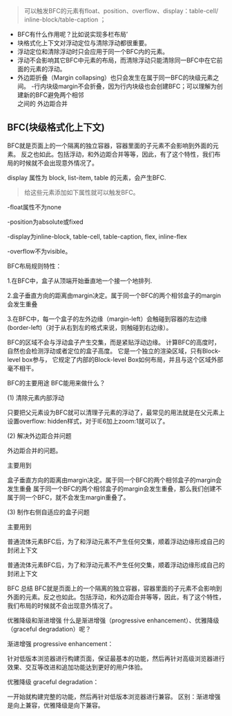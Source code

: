 
> 可以触发BFC的元素有float、position、overflow、display：table-cell/ inline-block/table-caption ；
- BFC有什么作用呢？比如说实现多栏布局’
- 块格式化上下文对浮动定位与清除浮动都很重要。
- 浮动定位和清除浮动时只会应用于同一个BFC内的元素。
- 浮动不会影响其它BFC中元素的布局，而清除浮动只能清除同一BFC中在它前面的元素的浮动。
- 外边距折叠（Margin collapsing）也只会发生在属于同一BFC的块级元素之间。
-行内块级margin不会折叠，因为行内块级也会创建BFC；可以理解为创建新的BFC避免两个相邻 <div> 之间的 外边距合并 
## BFC(块级格式化上下文)
BFC就是页面上的一个隔离的独立容器，容器里面的子元素不会影响到外面的元素。
反之也如此。包括浮动，和外边距合并等等，因此，有了这个特性，我们布局的时候就不会出现意外情况了。

display 属性为 block, list-item, table 的元素，会产生BFC.

> 给这些元素添加如下属性就可以触发BFC。   

-float属性不为none

-position为absolute或fixed

-display为inline-block, table-cell, table-caption, flex, inline-flex

-overflow不为visible。

BFC布局规则特性：

1.在BFC中，盒子从顶端开始垂直地一个接一个地排列.

2.盒子垂直方向的距离由margin决定。属于同一个BFC的两个相邻盒子的margin会发生重叠

3.在BFC中，每一个盒子的左外边缘（margin-left）会触碰到容器的左边缘(border-left)（对于从右到左的格式来说，则触碰到右边缘）。

BFC的区域不会与浮动盒子产生交集，而是紧贴浮动边缘。
计算BFC的高度时，自然也会检测浮动或者定位的盒子高度。
它是一个独立的渲染区域，只有Block-level box参与， 它规定了内部的Block-level Box如何布局，并且与这个区域外部毫不相干。

BFC的主要用途
BFC能用来做什么？

(1) 清除元素内部浮动

只要把父元素设为BFC就可以清理子元素的浮动了，最常见的用法就是在父元素上设置overflow: hidden样式，对于IE6加上zoom:1就可以了。

(2) 解决外边距合并问题

外边距合并的问题。

主要用到

盒子垂直方向的距离由margin决定。属于同一个BFC的两个相邻盒子的margin会发生重叠
属于同一个BFC的两个相邻盒子的margin会发生重叠，那么我们创建不属于同一个BFC，就不会发生margin重叠了。

(3) 制作右侧自适应的盒子问题

主要用到

普通流体元素BFC后，为了和浮动元素不产生任何交集，顺着浮动边缘形成自己的封闭上下文</pre>

普通流体元素BFC后，为了和浮动元素不产生任何交集，顺着浮动边缘形成自己的封闭上下文

BFC 总结
BFC就是页面上的一个隔离的独立容器，容器里面的子元素不会影响到外面的元素。反之也如此。包括浮动，和外边距合并等等，因此，有了这个特性，我们布局的时候就不会出现意外情况了。

优雅降级和渐进增强
什么是渐进增强（progressive enhancement）、优雅降级（graceful degradation）呢？

渐进增强 progressive enhancement：

针对低版本浏览器进行构建页面，保证最基本的功能，然后再针对高级浏览器进行效果、交互等改进和追加功能达到更好的用户体验。

优雅降级 graceful degradation：

一开始就构建完整的功能，然后再针对低版本浏览器进行兼容。
区别：渐进增强是向上兼容，优雅降级是向下兼容。
